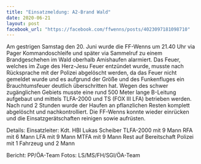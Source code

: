 ```yaml
---
title: "Einsatzmeldung: A2-Brand Wald"
date: 2020-06-21
layout: post
facebook_url: "https://facebook.com/ffwenns/posts/4023097181098710"
---
```


Am gestrigen Samstag den 20. Juni wurde die FF-Wenns um 21.40 Uhr via Pager Kommandoschleife und später via Sammelruf zu einem Brandgeschehen im Wald oberhalb Amishaufen alarmiert. Das Feuer, welches im Zuge des Herz-Jesu Feuer entzündet wurde, musste nach Rücksprache mit der Polizei abgelöscht werden, da das Feuer nicht gemeldet wurde und es aufgrund der Größe und des Funkenfluges ein Brauchtumsfeuer deutlich überschritten hat. Wegen des schwer zugänglichen Gebiets musste eine rund 500 Meter lange B-Leitung aufgebaut und mittels TLFA-2000 und TS (FOX III LFA) betrieben werden. Nach rund 2 Stunden wurde der Haufen an pflanzlichen Resten komplett abgelöscht und nachkontrolliert. Die FF-Wenns konnte wieder einrücken und die Einsatzgerätschaften reinigen sowie aufrüsten.

Details:
Einsatzleiter: Kdt. HBI Lukas Scheiber
TLFA-2000 mit 9 Mann
RFA mit 6 Mann
LFA mit 9 Mann
MTFA mit 9 Mann
Rest auf Bereitschaft
Polizei mit 1 Fahrzeug und 2 Mann

Bericht: PP/ÖA-Team
Fotos: LS/MS/FH/SGI/ÖA-Team